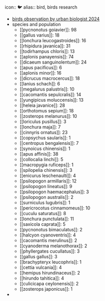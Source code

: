 icon:: 🐦
alias:: bird, birds research

- [birds observation by urban biologist 2024](https://ipfs.io/ipfs/QmUQWE2PB5bDkCCRJ6imBbsdMCRWD6p1nyya9yxvBhUAWA)
- species and population
	- [[pycnonotus goiavier]]: 98
	- [[gallus varius]]: 18
	- [[lonchura leucogastroides]]: 16
	- [[rhipidura javanica]]: 31
	- [[todirhampus chloris]]: 13
	- [[aplonis panayensis]]: 74
	- [[dicaeum sanguinolentum]]: 24
	- [[apus pacificus]]: 6
	- [[aplonis minor]]: 16
	- [[dicrucus macrocercus]]: 18
	- [[lanius schach]]: 6
	- [[megalurus palustris]]: 10
	- [[cacomantis sepulcralis]]: 14
	- [[yungipicus moluccensis]]: 13
	- [[heleia javanice]]: 28
	- [[orthotomus sepium]]: 18
	- [[zosterops melanurus]]: 10
	- [[loriculus pusillus]]: 3
	- [[lonchura maja]]: 7
	- [[cinnyris ornatus]]: 23
	- [[copsychus saularis]]: 1
	- [[centropus bengalensis]]: 7
	- [[synoicus chinensis]]: 1
	- [[apus affinis]]: 38
	- [[collocalia linchi]]: 5
	- [[macropygia ruficeps]]: 1
	- [[spilopelia chinensis]]: 3
	- [[enicurus leschenaulti]]: 4
	- [[psilopogon armillaris]]: 12
	- [[psilopogon lineatus]]: 9
	- [[psilopogon haemacephalus]]: 3
	- [[psilopogon australis]]: 2
	- [[surniculus lugubris]]: 1
	- [[pericrocotus cinnamomeus]]: 10
	- [[cuculu saturatus]]: 8
	- [[lonchura punctulata]]: 11
	- [[saxicola caprata]]: 5
	- [[pycnonotus bimaculatus]]: 2
	- [[halcyon cyanoventris]]: 4
	- [[cacomantis merulinus]]: 2
	- [[cyanoderma melanothorax]]: 2
	- [[phyllergates cucullatus]]: 3
	- [[gallus gallus]]: 3
	- [[brachypteryx leucophris]]: 1
	- [[cettia vulcania]]: 4
	- [[hemipus hirundinaceus]]: 2
	- [[hirundo tahitica]]: 4
	- [[culicicapa ceylonensis]]: 2
	- [[zosterops japonicus]]: 1
-
